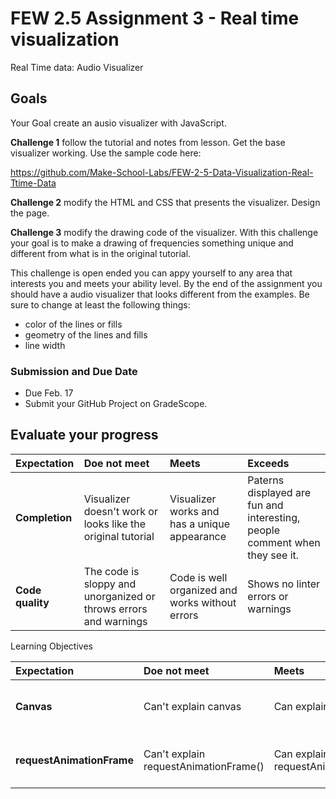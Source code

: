 # FEW 2.5 Assignment 3 - Real time visualization

Real Time data: Audio Visualizer

## Goals 

Your Goal create an ausio visualizer with JavaScript. 

**Challenge 1** follow the tutorial and notes from lesson. Get the base visualizer working. Use the sample code here: 

https://github.com/Make-School-Labs/FEW-2-5-Data-Visualization-Real-Ttime-Data

**Challenge 2** modify the HTML and CSS that presents the visualizer. Design the page. 

**Challenge 3** modify the drawing code of the visualizer. With this challenge your goal is to make a drawing of frequencies something unique and different from what is in the original tutorial. 

This challenge is open ended you can appy yourself to any area that interests you and meets your ability level. By the end of the assignment you should have a audio visualizer that looks different from the examples. Be sure to change at least the following things: 

- color of the lines or fills
- geometry of the lines and fills
- line width

### Submission and Due Date 

- Due Feb. 17 
- Submit your GitHub Project on GradeScope. 

## Evaluate your progress

| Expectation | Doe not meet | Meets | Exceeds |
|:-------------|:------------------|:----------------|:-----------------|
| **Completion** | Visualizer doesn't work or looks like the original tutorial | Visualizer works and has a unique appearance | Paterns displayed are fun and interesting, people comment when they see it. |
| **Code quality** | The code is sloppy and unorganized or throws errors and warnings | Code is well organized and works without errors | Shows no linter errors or warnings |

Learning Objectives 

| Expectation | Doe not meet | Meets | Exceeds |
|:-------------|:------------------|:----------------|:-----------------|
| **Canvas** | Can't explain canvas | Can explain canvas | Can explain canvas and several of it's commonly used methods. |
| **requestAnimationFrame** | Can't explain requestAnimationFrame() | Can explain requestAnimationFrame() | Could apply requestAnimationFrame to another project where appropriate. |